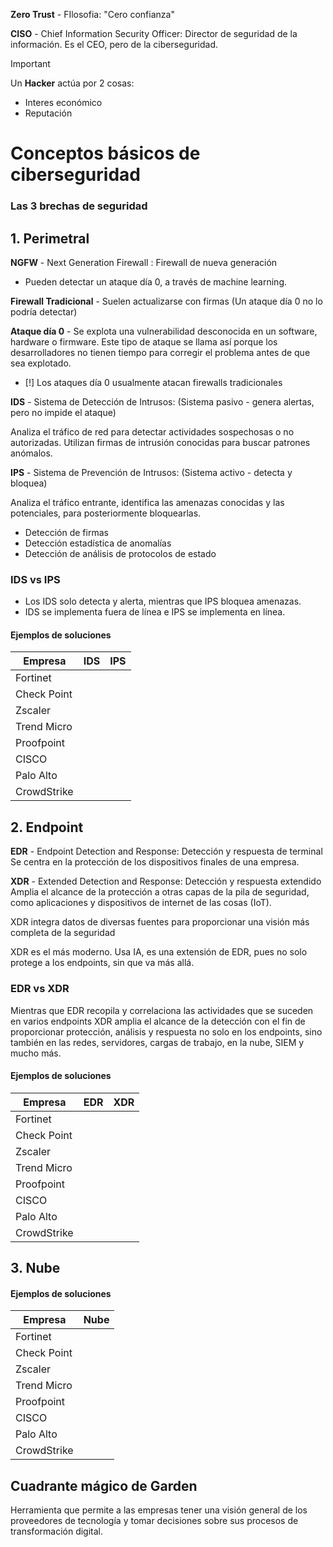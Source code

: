 **Zero Trust** - FIlosofia: "Cero confianza"

**CISO** - Chief Information Security Officer: Director de seguridad de la información. Es el CEO, pero de la ciberseguridad.

>[!IMPORTANT]
>Un **Hacker** actúa por 2 cosas:
>- Interes económico
>- Reputación


# Conceptos básicos de ciberseguridad
### Las 3 brechas de seguridad

## 1. Perimetral

**NGFW** - Next Generation Firewall : Firewall de nueva generación
- Pueden detectar un ataque día 0, a través de machine learning.

**Firewall Tradicional** - Suelen actualizarse con firmas (Un ataque día 0 no lo podría detectar)

**Ataque día 0** - Se explota una vulnerabilidad desconocida en un software, hardware o firmware. Este tipo de ataque se llama así porque los desarrolladores no tienen tiempo para corregir el problema antes de que sea explotado.

- [!] Los ataques día 0 usualmente atacan firewalls tradicionales

**IDS** - Sistema de Detección de Intrusos: (Sistema pasivo - genera alertas, pero no impide el ataque)

Analiza el tráfico de red para detectar actividades sospechosas o no autorizadas. Utilizan firmas de intrusión conocidas para buscar patrones anómalos.

**IPS** - Sistema de Prevención de Intrusos: (Sistema activo - detecta y bloquea)

Analiza el tráfico entrante, identifica las amenazas conocidas y las potenciales, para posteriormente bloquearlas.
- Detección de firmas
- Detección estadística de anomalías
- Detección de análisis de protocolos de estado
### IDS vs IPS

- Los IDS solo detecta y alerta, mientras que IPS bloquea amenazas.
- IDS se implementa fuera de línea e IPS se implementa en línea.

#### Ejemplos de soluciones

| Empresa     | IDS | IPS |
| ----------- | --- | --- |
| Fortinet    |     |     |
| Check Point |     |     |
| Zscaler     |     |     |
| Trend Micro |     |     |
| Proofpoint  |     |     |
| CISCO       |     |     |
| Palo Alto   |     |     |
| CrowdStrike |     |     |


## 2. Endpoint

**EDR** - Endpoint Detection and Response: Detección y respuesta de terminal
Se centra en la protección de los dispositivos finales de una empresa.

**XDR** - Extended Detection and Response: Detección y respuesta extendido
Amplia el alcance de la protección a otras capas de la pila de seguridad, como aplicaciones y dispositivos de internet de las cosas (IoT).

XDR integra datos de diversas fuentes para proporcionar una visión más completa de la seguridad

XDR es el más moderno. Usa IA, es una extensión de EDR, pues no solo protege a los endpoints, sin que va más allá.

### EDR vs XDR
Mientras que EDR recopila y correlaciona las actividades que se suceden en varios endpoints XDR amplia el alcance de la detección con el fin de proporcionar protección, análisis y respuesta no solo en los endpoints, sino también en las redes, servidores, cargas de trabajo, en la nube, SIEM y mucho más.

#### Ejemplos de soluciones

| Empresa     | EDR | XDR |
| ----------- | --- | --- |
| Fortinet    |     |     |
| Check Point |     |     |
| Zscaler     |     |     |
| Trend Micro |     |     |
| Proofpoint  |     |     |
| CISCO       |     |     |
| Palo Alto   |     |     |
| CrowdStrike |     |     |

## 3. Nube

#### Ejemplos de soluciones

| Empresa     | Nube |
| ----------- | ---- |
| Fortinet    |      |
| Check Point |      |
| Zscaler     |      |
| Trend Micro |      |
| Proofpoint  |      |
| CISCO       |      |
| Palo Alto   |      |
| CrowdStrike |      |

## Cuadrante mágico de Garden

Herramienta que permite a las empresas tener una visión general de los proveedores de tecnología y tomar decisiones sobre sus procesos de transformación digital.




